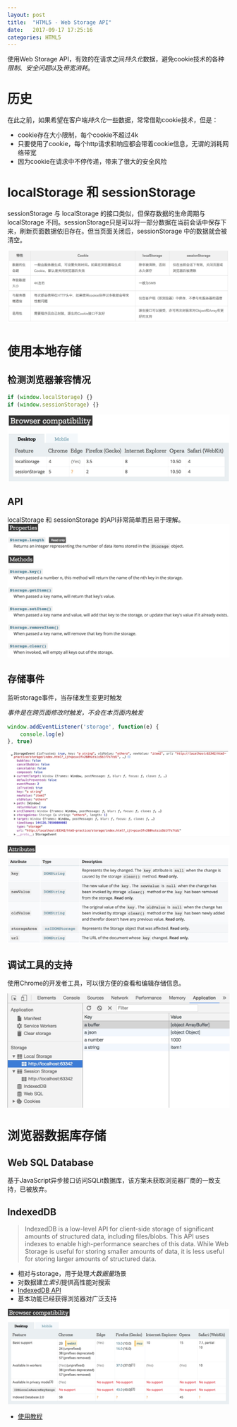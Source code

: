 ```yaml
---
layout: post
title:  "HTML5 - Web Storage API"
date:   2017-09-17 17:25:16
categories: HTML5
---
```


使用Web Storage API，有效的在请求之间*持久化*数据，避免cookie技术的各种*限制*、*安全问题*以及*带宽消耗*。

# 历史
在此之前，如果希望在客户端*持久化*一些数据，常常借助cookie技术，但是：
- cookie存在大小限制，每个cookie不超过4k
- 只要使用了cookie，每个http请求和响应都会带着cookie信息，无谓的消耗网络带宽
- 因为cookie在请求中不停传递，带来了很大的安全风险

# localStorage 和 sessionStorage

sessionStorage 与 localStorage 的接口类似，但保存数据的生命周期与 localStorage 不同。sessionStorage只是可以将一部分数据在当前会话中保存下来，刷新页面数据依旧存在。但当页面关闭后，sessionStorage 中的数据就会被清空。


![](/images/2017-09-17-17-33-48.jpg)

# 使用本地存储

## 检测浏览器兼容情况

```js
if (window.localStorage) {}
if (window.sessionStorage) {}
```


![](/images/2017-09-17-17-43-07.jpg)

## API
localStorage 和 sessionStorage 的API非常简单而且易于理解。
![](/images/2017-09-17-17-43-56.jpg)

## 存储事件

监听storage事件，当存储发生变更时触发

*事件是在跨页面修改时触发，不会在本页面内触发*

```js
window.addEventListener('storage', function(e) {
    console.log(e)
}, true)
```
![](/images/2017-09-17-17-58-49.jpg)

![](/images/2017-09-17-17-59-46.jpg)


## 调试工具的支持
使用Chrome的开发者工具，可以很方便的查看和编辑存储信息。

![](/images/2017-09-17-17-47-56.jpg)

# 浏览器数据库存储

## Web SQL Database

基于JavaScript异步接口访问SQLit数据库，该方案未获取浏览器厂商的一致支持，已被放弃。

## IndexedDB
> IndexedDB is a low-level API for client-side storage of significant amounts of structured data, including files/blobs. 
> This API uses indexes to enable high-performance searches of this data. 
> While Web Storage is useful for storing smaller amounts of data, it is less useful for storing larger amounts of structured data.

- 相对与storage，用于处理*大数据量*场景
- 对数据建立*索引*提供高性能对搜索
- [IndexedDB API](https://developer.mozilla.org/en-US/docs/Web/API/IndexedDB_API)
- 基本功能已经获得浏览器对广泛支持

![](/images/2017-09-17-18-06-46.jpg)

- [使用教程](https://developer.mozilla.org/zh-CN/docs/Web/API/IndexedDB_API/Using_IndexedDB)
